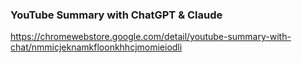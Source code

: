 

### YouTube Summary with ChatGPT & Claude
https://chromewebstore.google.com/detail/youtube-summary-with-chat/nmmicjeknamkfloonkhhcjmomieiodli